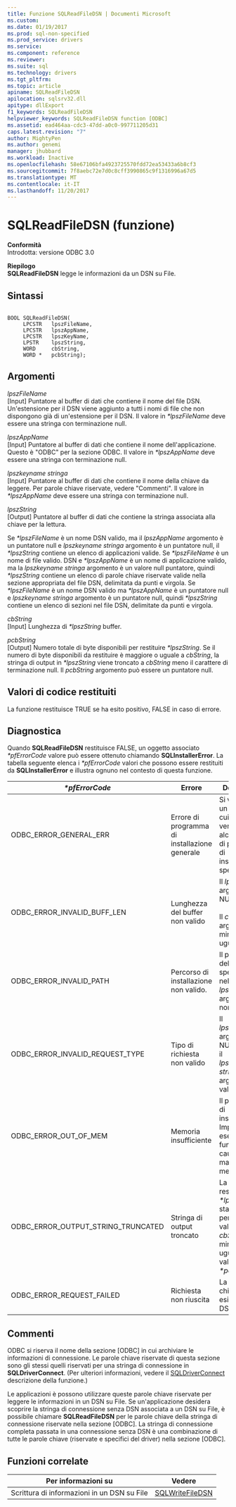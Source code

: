 ```yaml
---
title: Funzione SQLReadFileDSN | Documenti Microsoft
ms.custom: 
ms.date: 01/19/2017
ms.prod: sql-non-specified
ms.prod_service: drivers
ms.service: 
ms.component: reference
ms.reviewer: 
ms.suite: sql
ms.technology: drivers
ms.tgt_pltfrm: 
ms.topic: article
apiname: SQLReadFileDSN
apilocation: sqlsrv32.dll
apitype: dllExport
f1_keywords: SQLReadFileDSN
helpviewer_keywords: SQLReadFileDSN function [ODBC]
ms.assetid: ead464aa-cdc3-47dd-a0c0-997711205d31
caps.latest.revision: "7"
author: MightyPen
ms.author: genemi
manager: jhubbard
ms.workload: Inactive
ms.openlocfilehash: 58e67106bfa4923725570fdd72ea53433a6b8cf3
ms.sourcegitcommit: 7f8aebc72e7d0c8cff3990865c9f1316996a67d5
ms.translationtype: MT
ms.contentlocale: it-IT
ms.lasthandoff: 11/20/2017
---
```

# <a name="sqlreadfiledsn-function"></a>SQLReadFileDSN (funzione)
**Conformità**  
 Introdotta: versione ODBC 3.0  
  
 **Riepilogo**  
 **SQLReadFileDSN** legge le informazioni da un DSN su File.  
  
## <a name="syntax"></a>Sintassi  
  
```  
  
BOOL SQLReadFileDSN(  
     LPCSTR   lpszFileName,  
     LPCSTR   lpszAppName,  
     LPCSTR   lpszKeyName,  
     LPSTR    lpszString,  
     WORD     cbString,  
     WORD *   pcbString);  
```  
  
## <a name="arguments"></a>Argomenti  
 *lpszFileName*  
 [Input] Puntatore al buffer di dati che contiene il nome del file DSN. Un'estensione per il DSN viene aggiunto a tutti i nomi di file che non dispongono già di un'estensione per il DSN. Il valore in  *\*lpszFileName* deve essere una stringa con terminazione null.  
  
 *lpszAppName*  
 [Input] Puntatore al buffer di dati che contiene il nome dell'applicazione. Questo è "ODBC" per la sezione ODBC. Il valore in  *\*lpszAppName* deve essere una stringa con terminazione null.  
  
 *lpszkeyname stringa*  
 [Input] Puntatore al buffer di dati che contiene il nome della chiave da leggere. Per parole chiave riservate, vedere "Commenti". Il valore in  *\*lpszAppName* deve essere una stringa con terminazione null.  
  
 *lpszString*  
 [Output] Puntatore al buffer di dati che contiene la stringa associata alla chiave per la lettura.  
  
 Se  *\*lpszFileName* è un nome DSN valido, ma il *lpszAppName* argomento è un puntatore null e *lpszkeyname stringa* argomento è un puntatore null, il  *\*lpszString* contiene un elenco di applicazioni valide. Se  *\*lpszFileName* è un nome di file valido. DSN e  *\*lpszAppName* è un nome di applicazione valido, ma la *lpszkeyname stringa* argomento è un valore null puntatore, quindi  *\*lpszString* contiene un elenco di parole chiave riservate valide nella sezione appropriata del file DSN, delimitata da punti e virgola. Se  *\*lpszFileName* è un nome DSN valido ma  *\*lpszAppName* è un puntatore null e *lpszkeyname stringa* argomento è un puntatore null, quindi  *\*lpszString* contiene un elenco di sezioni nel file DSN, delimitate da punti e virgola.  
  
 *cbString*  
 [Input] Lunghezza di  *\*lpszString* buffer.  
  
 *pcbString*  
 [Output] Numero totale di byte disponibili per restituire  *\*lpszString*. Se il numero di byte disponibili da restituire è maggiore o uguale a *cbString*, la stringa di output in  *\*lpszString* viene troncato a *cbString* meno il carattere di terminazione null. Il *pcbString* argomento può essere un puntatore null.  
  
## <a name="returns"></a>Valori di codice restituiti  
 La funzione restituisce TRUE se ha esito positivo, FALSE in caso di errore.  
  
## <a name="diagnostics"></a>Diagnostica  
 Quando **SQLReadFileDSN** restituisce FALSE, un oggetto associato  *\*pfErrorCode* valore può essere ottenuto chiamando **SQLInstallerError**. La tabella seguente elenca i  *\*pfErrorCode* valori che possono essere restituiti da **SQLInstallerError** e illustra ognuno nel contesto di questa funzione.  
  
|*\*pfErrorCode*|Errore|Description|  
|---------------------|-----------|-----------------|  
|ODBC_ERROR_GENERAL_ERR|Errore di programma di installazione generale|Si verificato un errore per cui si è verificato alcun errore di programma di installazione specifico.|  
|ODBC_ERROR_INVALID_BUFF_LEN|Lunghezza del buffer non valido|Il *lpszString* argomento è NULL.<br /><br /> Il *cbString* argomento è minore o uguale a 0.|  
|ODBC_ERROR_INVALID_PATH|Percorso di installazione non valido.|Il percorso del nome file specificato nella *lpszFileName* argomento non valido.|  
|ODBC_ERROR_INVALID_REQUEST_TYPE|Tipo di richiesta non valido|Il *lpszAppName* argomento è NULL, mentre il *lpszkeyname stringa* argomento è valido.|  
|ODBC_ERROR_OUT_OF_MEM|Memoria insufficiente|Il programma di installazione: Impossibile eseguire la funzione a causa della mancanza di memoria.|  
|ODBC_ERROR_OUTPUT_STRING_TRUNCATED|Stringa di output troncato|La stringa restituita  *\*lpszString* è stato troncato perché il valore in *cbString* è minore o uguale al valore di stato  *\*pcbString*.|  
|ODBC_ERROR_REQUEST_FAILED|Richiesta non riuscita|La parola chiave non esiste nel file DSN.|  
  
## <a name="comments"></a>Commenti  
 ODBC si riserva il nome della sezione [ODBC] in cui archiviare le informazioni di connessione. Le parole chiave riservate di questa sezione sono gli stessi quelli riservati per una stringa di connessione in **SQLDriverConnect**. (Per ulteriori informazioni, vedere il [SQLDriverConnect](../../../odbc/reference/syntax/sqldriverconnect-function.md) descrizione della funzione.)  
  
 Le applicazioni è possono utilizzare queste parole chiave riservate per leggere le informazioni in un DSN su File. Se un'applicazione desidera scoprire la stringa di connessione senza DSN associata a un DSN su File, è possibile chiamare **SQLReadFileDSN** per le parole chiave della stringa di connessione riservate nella sezione [ODBC]. La stringa di connessione completa passata in una connessione senza DSN è una combinazione di tutte le parole chiave (riservate e specifici del driver) nella sezione [ODBC].  
  
## <a name="related-functions"></a>Funzioni correlate  
  
|Per informazioni su|Vedere|  
|---------------------------|---------|  
|Scrittura di informazioni in un DSN su File|[SQLWriteFileDSN](../../../odbc/reference/syntax/sqlwritefiledsn-function.md)|
